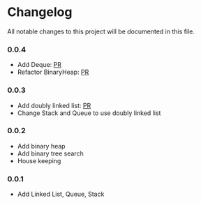 # Changelog

All notable changes to this project will be documented in this file.
### 0.0.4
* Add Deque: [PR](https://github.com/thomasbui93/cobi-data/pull/52)
* Refactor BinaryHeap: [PR](https://github.com/thomasbui93/cobi-data/pull/53)

### 0.0.3
* Add doubly linked list: [PR](https://github.com/thomasbui93/cobi-data/pull/51)
* Change Stack and Queue to use doubly linked list

### 0.0.2
* Add binary heap
* Add binary tree search
* House keeping

### 0.0.1
* Add Linked List, Queue, Stack
